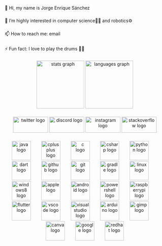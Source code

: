 <p align="left">👋 Hi, my name is Jorge Enrique Sánchez</p>

###

<p align="left">👀 I’m highly interested in computer science👨‍💻 and robotics⚙️</p>


###

<p align="left">📫 How to reach me: email</p>

###

<p align="left">⚡ Fun fact: I love to play the drums 🥁🤘</p>

###

<div align="center">
  <img src="https://github-readme-stats.vercel.app/api?username=Jorge-Sanchezz&hide_title=false&hide_rank=false&show_icons=true&include_all_commits=true&count_private=true&disable_animations=false&theme=dark&locale=en&hide_border=true&order=1" height="150" alt="stats graph"  />
  <img src="https://github-readme-stats.vercel.app/api/top-langs?username=Jorge-Sanchezz&locale=en&hide_title=false&layout=compact&card_width=320&langs_count=5&theme=dark&hide_border=true&order=2" height="150" alt="languages graph"  />
</div>

###

<div align="center">
  <img src="https://raw.githubusercontent.com/maurodesouza/profile-readme-generator/master/src/assets/icons/social/twitter/default.svg" width="110" height="50" alt="twitter logo"  />
  <img src="https://raw.githubusercontent.com/maurodesouza/profile-readme-generator/master/src/assets/icons/social/discord/default.svg" width="110" height="50" alt="discord logo"  />
  <img src="https://raw.githubusercontent.com/maurodesouza/profile-readme-generator/master/src/assets/icons/social/instagram/default.svg" width="110" height="50" alt="instagram logo"  />
  <img src="https://raw.githubusercontent.com/maurodesouza/profile-readme-generator/master/src/assets/icons/social/stackoverflow/default.svg" width="110" height="50" alt="stackoverflow logo"  />
</div>

###

<div align="center">
  <img src="https://cdn.jsdelivr.net/gh/devicons/devicon/icons/java/java-original.svg" height="60" alt="java logo"  />
  <img width="25" />
  <img src="https://cdn.jsdelivr.net/gh/devicons/devicon/icons/cplusplus/cplusplus-original.svg" height="60" alt="cplusplus logo"  />
  <img width="25" />
  <img src="https://cdn.jsdelivr.net/gh/devicons/devicon/icons/c/c-original.svg" height="60" alt="c logo"  />
  <img width="25" />
  <img src="https://cdn.jsdelivr.net/gh/devicons/devicon/icons/csharp/csharp-original.svg" height="60" alt="csharp logo"  />
  <img width="25" />
  <img src="https://cdn.jsdelivr.net/gh/devicons/devicon/icons/python/python-original.svg" height="60" alt="python logo"  />
  <img width="25" />
  <img src="https://cdn.jsdelivr.net/gh/devicons/devicon/icons/dart/dart-original.svg" height="60" alt="dart logo"  />
  <img width="25" />
  <img src="https://skillicons.dev/icons?i=github" height="60" alt="github logo"  />
  <img width="25" />
  <img src="https://skillicons.dev/icons?i=git" height="60" alt="git logo"  />
  <img width="25" />
  <img src="https://skillicons.dev/icons?i=gradle" height="60" alt="gradle logo"  />
  <img width="25" />
  <img src="https://skillicons.dev/icons?i=linux" height="60" alt="linux logo"  />
  <img width="25" />
  <img src="https://cdn.jsdelivr.net/gh/devicons/devicon/icons/windows8/windows8-original.svg" height="60" alt="windows8 logo"  />
  <img width="25" />
  <img src="https://img.shields.io/badge/Apple-000000?logo=apple&logoColor=white&style=for-the-badge" height="60" alt="apple logo"  />
  <img width="25" />
  <img src="https://cdn.simpleicons.org/android/3DDC84" height="60" alt="android logo"  />
  <img width="25" />
  <img src="https://skillicons.dev/icons?i=powershell" height="60" alt="powershell logo"  />
  <img width="25" />
  <img src="https://skillicons.dev/icons?i=raspberrypi" height="60" alt="raspberrypi logo"  />
  <img width="25" />
  <img src="https://cdn.simpleicons.org/flutter/02569B" height="60" alt="flutter logo"  />
  <img width="25" />
  <img src="https://skillicons.dev/icons?i=vscode" height="60" alt="vscode logo"  />
  <img width="25" />
  <img src="https://skillicons.dev/icons?i=visualstudio" height="60" alt="visualstudio logo"  />
  <img width="25" />
  <img src="https://cdn.simpleicons.org/arduino/00979D" height="60" alt="arduino logo"  />
  <img width="25" />
  <img src="https://cdn.simpleicons.org/gimp/5C5543" height="60" alt="gimp logo"  />
  <img width="25" />
  <img src="https://cdn.jsdelivr.net/gh/devicons/devicon/icons/canva/canva-original.svg" height="60" alt="canva logo"  />
  <img width="25" />
  <img src="https://cdn.simpleicons.org/google/4285F4" height="60" alt="google logo"  />
  <img width="25" />
  <img src="https://cdn.simpleicons.org/redhat/EE0000" height="60" alt="redhat logo"  />
</div>

###

